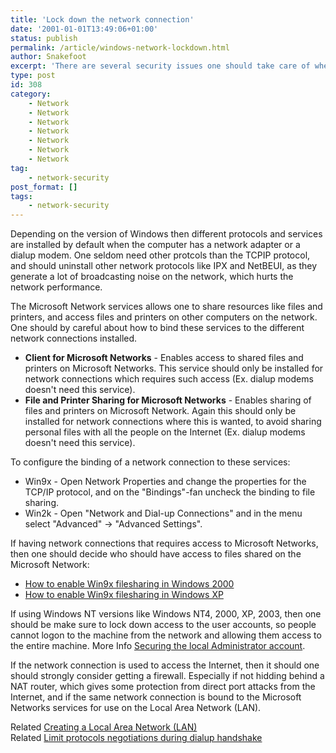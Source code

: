 ```yaml
---
title: 'Lock down the network connection'
date: '2001-01-01T13:49:06+01:00'
status: publish
permalink: /article/windows-network-lockdown.html
author: Snakefoot
excerpt: 'There are several security issues one should take care of when having a network connection.'
type: post
id: 308
category:
    - Network
    - Network
    - Network
    - Network
    - Network
    - Network
    - Network
tag:
    - network-security
post_format: []
tags:
    - network-security
---
```

Depending on the version of Windows then different protocols and services are installed by default when the computer has a network adapter or a dialup modem. One seldom need other protcols than the TCPIP protocol, and should uninstall other network protocols like IPX and NetBEUI, as they generate a lot of broadcasting noise on the network, which hurts the network performance.  
  
 The Microsoft Network services allows one to share resources like files and printers, and access files and printers on other computers on the network. One should by careful about how to bind these services to the different network connections installed.

- **Client for Microsoft Networks** - Enables access to shared files and printers on Microsoft Networks. This service should only be installed for network connections which requires such access (Ex. dialup modems doesn't need this service).
- **File and Printer Sharing for Microsoft Networks** - Enables sharing of files and printers on Microsoft Network. Again this should only be installed for network connections where this is wanted, to avoid sharing personal files with all the people on the Internet (Ex. dialup modems doesn't need this service).
 
 To configure the binding of a network connection to these services:
- Win9x - Open Network Properties and change the properties for the TCP/IP protocol, and on the "Bindings"-fan uncheck the binding to file sharing.
- Win2k - Open "Network and Dial-up Connections" and in the menu select "Advanced" -&gt; "Advanced Settings".
 
 If having network connections that requires access to Microsoft Networks, then one should decide who should have access to files shared on the Microsoft Network:
- [How to enable Win9x filesharing in Windows 2000](/article/win2k-win9x-filesharing.html)
- [How to enable Win9x filesharing in Windows XP](/article/winxp-win9x-filesharing.html)
 
 If using Windows NT versions like Windows NT4, 2000, XP, 2003, then one should be make sure to lock down access to the user accounts, so people cannot logon to the machine from the network and allowing them access to the entire machine. More Info [Securing the local Administrator account](/article/winnt-secure-admin.html).  
  
 If the network connection is used to access the Internet, then it should one should strongly consider getting a firewall. Especially if not hidding behind a NAT router, which gives some protection from direct port attacks from the Internet, and if the same network connection is bound to the Microsoft Networks services for use on the Local Area Network (LAN).  
  
 Related [Creating a Local Area Network (LAN)](/article/troubleshooting-network.html)  
 Related [Limit protocols negotiations during dialup handshake](/article/win9x-dialup-handshake.html)  